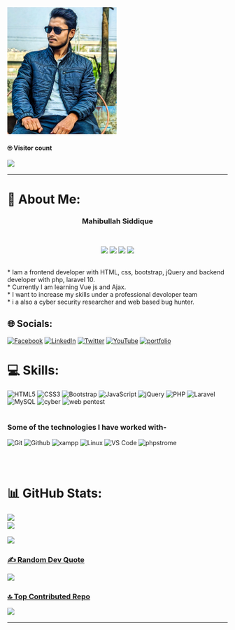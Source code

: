 <img src="https://raw.githubusercontent.com/wh1t3-shadow/wh1t3-shadow/main/IMG_20230412_025544.jpg" alt="Girl in a jacket" width="250" height="290">

#### 🙄 Visitor count <br>

  <img src="https://profile-counter.glitch.me/wh1t3-shadow/count.svg" /><hr>
  
# 💫 About Me:



<h3 align="center">Mahibullah Siddique</h3><br>
 <p align="center">
<img src="https://img.shields.io/badge/Age-23-blue" />
  <img src="https://img.shields.io/badge/Focus-web devolop-brightgreen" />
  <img src="https://img.shields.io/badge/Lives-bangladesh-success" />
  <img src="https://img.shields.io/badge/Languages-Bangla%20%26%20English-brightgreen" />
</p>
<br>
* Iam a frontend developer with HTML, css, bootstrap, jQuery and backend developer with php, laravel 10.<br>
* Currently I am learning Vue js and Ajax.<br>
* I want to increase my skills under a professional devoloper team <br>
* i a also a cyber security researcher and web based bug hunter.

## 🌐 Socials:
[![Facebook](https://img.shields.io/badge/Facebook-%231877F2.svg?logo=Facebook&logoColor=white)](https://facebook.com/sayem.khan.0000) [![LinkedIn](https://img.shields.io/badge/LinkedIn-%230077B5.svg?logo=linkedin&logoColor=white)](https://linkedin.com/in/mahibullah-siddique) [![Twitter](https://img.shields.io/badge/Twitter-%231DA1F2.svg?logo=Twitter&logoColor=white)](https://twitter.com/mahibullah007) [![YouTube](https://img.shields.io/badge/YouTube-%23FF0000.svg?logo=YouTube&logoColor=white)](https://youtube.com/@whiteshadow6040) [![portfolio](https://img.shields.io/badge/portfolio-%23FF0000.svg?logo=angularuniversal&logoColor=white)](https://mahibullah.xyz)

# 💻 Skills:
![HTML5](https://img.shields.io/badge/html5-%23E34F26.svg?style=for-the-badge&logo=html5&logoColor=white) ![CSS3](https://img.shields.io/badge/css3-%231572B6.svg?style=for-the-badge&logo=css3&logoColor=white) ![Bootstrap](https://img.shields.io/badge/bootstrap-%23563D7C.svg?style=for-the-badge&logo=bootstrap&logoColor=white) ![JavaScript](https://img.shields.io/badge/javascript-%23323330.svg?style=for-the-badge&logo=javascript&logoColor=%23F7DF1E) ![jQuery](https://img.shields.io/badge/jquery-%230769AD.svg?style=for-the-badge&logo=jquery&logoColor=white) ![PHP](https://img.shields.io/badge/php-%23777BB4.svg?style=for-the-badge&logo=php&logoColor=white)  ![Laravel](https://img.shields.io/badge/laravel-%23FF2D20.svg?style=for-the-badge&logo=laravel&logoColor=white)  ![MySQL](https://img.shields.io/badge/mysql-%2300f.svg?style=for-the-badge&logo=mysql&logoColor=white) ![cyber](https://img.shields.io/badge/-cyber%20security-black?style=for-the-badge&logo=springsecurity) ![web pentest](https://img.shields.io/badge/-web%20pentesting-black?style=for-the-badge&logo=springsecurity)<br><br>

### Some of the technologies I have worked with-</br>
![Git](http://img.shields.io/badge/-Git-000000?style=for-the-badge&logo=Git)
![Github](http://img.shields.io/badge/-Github-000000?style=for-the-badge&logo=Github&logoColor=green)
![xampp](https://img.shields.io/badge/-xampp-black?style=for-the-badge&logo=xampp)
![Linux](http://img.shields.io/badge/-Linux-000000?style=for-the-badge&logo=linux)
![VS Code](http://img.shields.io/badge/-VS%20Code-000000?style=for-the-badge&logo=Visual-studio-code&logoColor=blue)
![phpstrome](https://img.shields.io/badge/-php--strom-black?style=for-the-badge&logo=phpstorm)

</br></br>


# 📊 GitHub Stats:
![](https://github-readme-stats.vercel.app/api?username=wh1t3-shadow&theme=radical&hide_border=false&include_all_commits=true&count_private=true)<br/>
![](https://github-readme-streak-stats.herokuapp.com/?user=wh1t3-shadow&theme=radical&hide_border=false)<br/>




<a href="https://github.com/wh1t3-shadow">

  <img src="https://github-readme-stats.vercel.app/api/top-langs/?username=wh1t3-shadow&theme=radical&hide=glsl,python" />




### ✍️ Random Dev Quote
![](https://quotes-github-readme.vercel.app/api?type=vetical&theme=merko)

### 🔝 Top Contributed Repo
![](https://github-contributor-stats.vercel.app/api?username=wh1t3-shadow&limit=5&theme=tokyonight&combine_all_yearly_contributions=true)

---









<!-- Proudly created with GPRM ( https://gprm.itsvg.in ) -->
